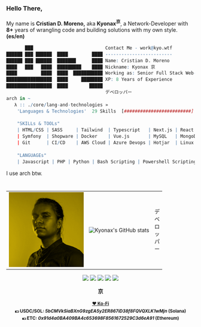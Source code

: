 <!--
*    ___  _______   ___  __  _______
*   / _ \/ __/ _ | / _ \/  |/  / __/
*  / , _/ _// __ |/ // / /|_/ / _/
* /_/|_/___/_/ |_/____/_/  /_/___v1.0
* @kyonax_on_tech
*
* Read-and-Learn about me and my code, all my world
* translated into digital algorithms.
*
* Last Updated: Mar 05 2025
*
* Cristian D. Moreno - Kyonax
* iamkyo@kyo.wtf
-->

### Hello There,
My name is **Cristian D. Moreno,** aka **Kyonax<sup>京</sup>**, a Network-Developer with **8+** years of wrangling code and building solutions with my own style. **(es/en)**

``` r
       ███                           Contact Me - work@kyo.wtf
██████ ███ ██████  ████         ████ -------------------------
██████ ███ ██████  ███████      ████ Name: Cristian D. Moreno
████   ███   ████  █████████    ████ Nickname: Kyonax 京
████         ████  ████  ███████████ Working as: Senior Full Stack Web-Dev
█████████████████  ████     ████████ XP: 8 Years of Experience
█████████████████  ████        █████ 
                                     デベロッパー
arch in ~ 
   λ :: ./core/lang-and-technologies »
    'Languages & Technologies'  29 Skills  [#########################] loading
    
    "SKILLs & TOOLs"
    | HTML/CSS | SASS     | Tailwind  | Typescript   | Next.js | React.js | Express.js | Node.js   |
    | Symfony  | Shopware | Docker    | Vue.js       | MySQL   | MongoDB  | Grunt.js   | Gulp.js   |
    | Git      | CI/CD    | AWS Cloud | Azure Devops | Hotjar  | Linux    | GA4        | Wordpress |
    
    "LANGUAGEs"
    | Javascript | PHP | Python | Bash Scripting | Powershell Scripting |
```

I use arch btw.
#

<div align="center">
<table>
  <tr>
    <td>
      <img src="https://github.com/Kyonax/Kyonax/blob/master/src/professional_photo.png" width="200"/>
    </td>
    <td>
      <img src="https://github-readme-stats.vercel.app/api?username=Kyonax&theme=great-gatsby" alt="Kyonax's GitHub stats"/>
    </td>
    <td>
      デ<br>ベ<br>ロ<br>ッ<br>パ<br>ー
    </td>
  </tr>
</table>
</div>

<p align="center"> 
  <a href="https://www.reddit.com/user/kyonax_on"><img src="https://img.shields.io/reddit/user-karma/combined/kyonax_on?style=social&logo=reddit&logoColor=%23FFD400"/><a/>
  <img src="https://img.shields.io/github/followers/Kyonax?style=social&logo=github&logoColor=%23FFD400"/>
  <a href="https://twitter.com/kyonax_on_tech"><img src="https://img.shields.io/twitter/url?url=https%3A%2F%2Ftwitter.com%2Fkyonax_on_tech&style=social&logoColor=%23FFD400&label=Twitter"/><a/>
  <a href="https://www.instagram.com/is.kyonax/"><img src="https://img.shields.io/twitter/url?url=https%3A%2F%2Finstagram.com%2Fis.kyonax&style=social&logo=instagram&logoColor=%23FFD400&label=Instagram"/><a/>
  <a href="https://www.linkedin.com/in/kyonax/"><img src="https://img.shields.io/twitter/url?url=https%3A%2F%2Fwww.linkedin.com%2Fin%2Fkyonax%2F&style=social&logo=linkedin&logoColor=%23FFD400&label=Linkedin"/><a/> 
<p/>

<div/>

<p align="center">
<samp>
  <a><strong>京</strong></a>
  <br>
  <br>
  <sup>
    <b>
    <a href="https://ko-fi.com/kyonax_on_tech">❤️ Ko-Fi</a>
    </b>
    <br>
    <b>💵 USDC/SOL: <i>5bCMVkSiaBXnG9zgEA5y2ER867iD38f8FQVQXLK1wMjn</i> (Solana)
    <br>
    <b>💶 ETC:</b> <i>0x91d4a0BA409BA4c653698F8561672529C3d6eA91</i> (Ethereum)
    <br>
  </sup>
</samp>
</p>
<table/>
